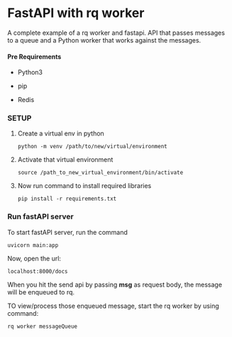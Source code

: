 # FastAPI with rq worker

A complete example of a rq worker and fastapi. API that passes messages to a queue and a Python worker that works against the messages.


#### Pre Requirements

 - Python3

 - pip 

 - Redis


### SETUP

1. Create a virtual env in python

    ```
    python -m venv /path/to/new/virtual/environment
    ```

2. Activate that virtual environment

    ```
    source /path_to_new_virtual_environment/bin/activate
    ```

3. Now run command to install required libraries

    ```
    pip install -r requirements.txt
    ```

### Run fastAPI server

To start fastAPI server, run the command
```
uvicorn main:app
```

Now, open the url:
```
localhost:8000/docs
```

When you hit the send api by passing **msg** as request body, the message will be enqueued to rq.

TO view/process those enqueued message, start the rq worker by using command:

```
rq worker messageQueue
```


